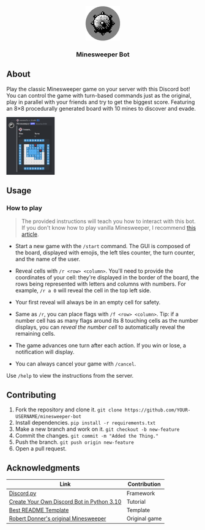 <div align="center">
  <img src="assets/logo.png" alt="Logo" width="90" height="90">
  <h3>Minesweeper Bot</h3>
</div>

## About

Play the classic Minesweeper game on your server with this Discord bot! You can control the game
with turn-based commands just as the original, play in parallel with your friends and try to get
the biggest score. Featuring an 8×8 procedurally generated board with 10 mines to discover and evade.

<img align="center" src="assets/screenshot.png" alt="Screenshot" width="25%">

## Usage

### How to play

> The provided instructions will teach you how to interact with this bot. If you don't know how to play vanilla
Minesweeper, I recommend [this article](https://minesweepergame.com/strategy/how-to-play-minesweeper.php).

* Start a new game with the `/start` command. The GUI is composed of the board, displayed with emojis,
the left tiles counter, the turn counter, and the name of the user.

* Reveal cells with `/r <row> <column>`. You'll need to provide the coordinates of your cell: they're
displayed in the border of the board, the rows being represented with letters and columns with numbers.
For example, `/r a 0` will reveal the cell in the top left side.

* Your first reveal will always be in an empty cell for safety.

* Same as `/r`, you can place flags with `/f <row> <column>`. Tip: if a number cell has as many flags around
its 8 touching cells as the number displays, you can *reveal the number cell* to automatically reveal the
remaining cells.

* The game advances one turn after each action. If you win or lose, a notification will display.

* You can always cancel your game with `/cancel`.

Use `/help` to view the instructions from the server.

## Contributing

1. Fork the repository and clone it. `git clone https://github.com/YOUR-USERNAME/minesweeper-bot`
2. Install dependencies. `pip install -r requirements.txt`
3. Make a new branch and work on it. `git checkout -b new-feature`
4. Commit the changes. `git commit -m "Added the Thing."`
5. Push the branch. `git push origin new-feature`
6. Open a pull request.

## Acknowledgments

| Link | Contribution |
|---|---|
| [Discord.py](https://discordpy.readthedocs.io/en/stable/) | Framework |
| [Create Your Own Discord Bot in Python 3.10](https://www.youtube.com/watch?v=hoDLj0IzZMU) | Tutorial |
| [Best README Template](https://github.com/othneildrew/Best-README-Template) | Template |
| [Robert Donner's original Minesweeper](https://archive.org/details/win3_Mineswee) | Original game |
